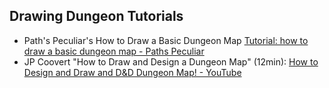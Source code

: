 ## Drawing Dungeon Tutorials

- Path's Peculiar's How to Draw a Basic Dungeon Map [Tutorial: how to draw a basic dungeon map - Paths Peculiar](https://www.wistedt.net/tutorials/tutorial-dungeon-map/)
- JP Coovert "How to Draw and Design a Dungeon Map" (12min): [How to Design and Draw and D&D Dungeon Map! - YouTube](https://www.youtube.com/watch?v=L-87GzBcfX0)  

